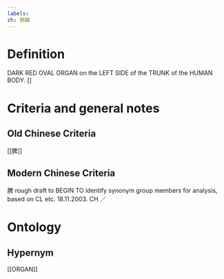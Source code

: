 ```yaml
---
labels: 
zh: 脾臟
---
```


# Definition
DARK RED OVAL ORGAN on the LEFT SIDE of the TRUNK of the HUMAN BODY. []
# Criteria and general notes
## Old Chinese Criteria
[[脾]]
## Modern Chinese Criteria
脾
rough draft to BEGIN TO identify synonym group members for analysis, based on CL etc. 18.11.2003. CH ／
# Ontology

## Hypernym
[[ORGAN]]